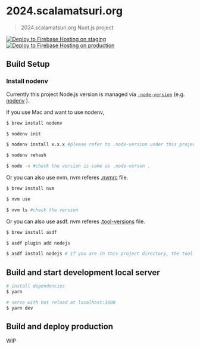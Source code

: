 # 2024.scalamatsuri.org

> 2024.scalamatsuri.org Nuxt.js project

[![Deploy to Firebase Hosting on staging](https://github.com/scalamatsuri/2024.scalamatsuri.org/actions/workflows/staging-firebase-hosting-merge.yml/badge.svg?branch=master)](https://github.com/scalamatsuri/2024.scalamatsuri.org/actions/workflows/staging-firebase-hosting-merge.yml) [![Deploy to Firebase Hosting on production](https://github.com/scalamatsuri/2024.scalamatsuri.org/actions/workflows/production-firebase-hosting-merge.yml/badge.svg?branch=production)](https://github.com/scalamatsuri/2024.scalamatsuri.org/actions/workflows/production-firebase-hosting-merge.yml)


## Build Setup

### Install nodenv

Currently this project Node.js version is managed via [`.node-version`](.node-version) (e.g. [nodenv](https://github.com/nodenv/nodenv) ).

If you use Mac and want to use nodenv,

```bash
$ brew install nodenv

$ nodenv init

$ nodenv install x.x.x #please refer to .node-version under this project

$ nodenv rehash

$ node -v #check the version is same as .node-verson .
```

Or you can also use nvm. nvm referes [.nvmrc](.nvmrc) file.

```bash
$ brew install nvm

$ nvm use

$ nvm ls #check the version
```

Or you can also use asdf. nvm referes [.tool-versions](.tool-versions) file.

```bash
$ brew install asdf

$ asdf plugin add nodejs

$ asdf install nodejs # If you are in this project directory, the tool version will be installed automatically.
```

## Build and start development local server

```bash
# install dependencies
$ yarn

# serve with hot reload at localhost:3000
$ yarn dev
```

## Build and deploy production

WIP
